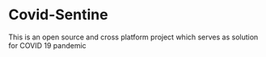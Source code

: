 # Covid-Sentine
This is an open source and cross platform project which serves as solution for COVID 19 pandemic
